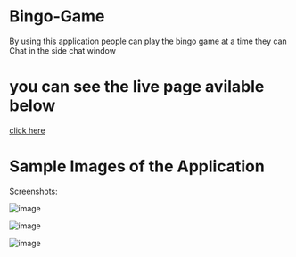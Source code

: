 # Bingo-Game
By using this application people can play the bingo game at a time they can Chat in the side chat window
# you can see the live page avilable below 
[click here](https://bingo-sree2290.vercel.app/)
# Sample Images of the Application
Screenshots:

![image](https://github.com/sree2290/Bingo-Game/assets/61355197/def6e8a5-dbcb-47a1-9561-cd9f8ef37fa4)

![image](https://github.com/sree2290/Bingo-Game/assets/61355197/f28413cd-b5e0-4179-a87f-7bec17696707)

![image](https://github.com/sree2290/Bingo-Game/assets/61355197/ab38b33d-980b-4697-a104-7d4815066f04)



